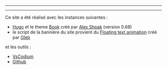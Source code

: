
---

---


Ce site a été réalisé avec les instances suivantes : 

- [Hugo](https://gohugo.io/) et le theme [Book](https://themes.gohugo.io/hugo-book/) créé par [Alex Shpak](https://github.com/alex-shpak/) (version 0.68)
- le script de la bannière du site provient du [Floating text animation](https://codepen.io/g1eb/pen/MbrRry) créé par [Gleb](https://codepen.io/g1eb)

et les outils : 

- [VsCodium](https://vscodium.com/) 
- [Github](https://github.com/) 
